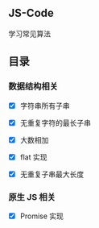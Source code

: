## JS-Code

学习常见算法

## 目录

### 数据结构相关
- [x] 字符串所有子串
- [x] 无重复字符的最长子串
- [x] 大数相加
- [x] flat 实现
- [x] 无重复子串最大长度




### 原生 JS 相关
- [x] Promise 实现